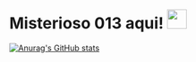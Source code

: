 # Misterioso 013 aqui! <img src="https://media.giphy.com/media/hvRJCLFzcasrR4ia7z/giphy.gif" width="35px">

[![Anurag's GitHub stats](https://github-readme-stats.vercel.app/api?username=nisterioso013)](https://github.com/misterioso013)
